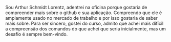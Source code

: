 Sou Arthur Schmidt Lorentz, adentrei na oficina porque gostaria de compreender mais sobre o github e sua aplicação. Compreendo que ele é amplamente usado no mercado de trabalho e por isso gostaria de saber mais sobre. Para ser sincero, gostei do curso, admito que achei mais difícil a compreensão dos comandos do que achei que seria inicialmente, mas um desafio é sempre bem-vindo.